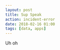 ```yaml
---
layout: post
title: Sup Speak
action: incident-error
date: 2018-02-16 01:00
tags: [data, apps]
---
```


Uh oh
